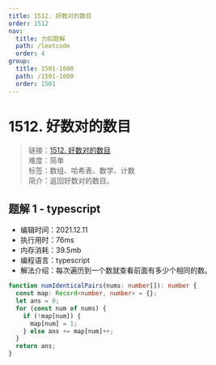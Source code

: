 ```yaml
---
title: 1512. 好数对的数目
order: 1512
nav:
  title: 力扣题解
  path: /leetcode
  order: 4
group:
  title: 1501-1600
  path: /1501-1600
  order: 1501
---
```


# 1512. 好数对的数目

> 链接：[1512. 好数对的数目](https://leetcode-cn.com/problems/number-of-good-pairs/)  
> 难度：简单  
> 标签：数组、哈希表、数学、计数  
> 简介：返回好数对的数目。

## 题解 1 - typescript

- 编辑时间：2021.12.11
- 执行用时：76ms
- 内存消耗：39.5mb
- 编程语言：typescript
- 解法介绍：每次遍历到一个数就查看前面有多少个相同的数。

```typescript
function numIdenticalPairs(nums: number[]): number {
  const map: Record<number, number> = {};
  let ans = 0;
  for (const num of nums) {
    if (!map[num]) {
      map[num] = 1;
    } else ans += map[num]++;
  }
  return ans;
}
```
